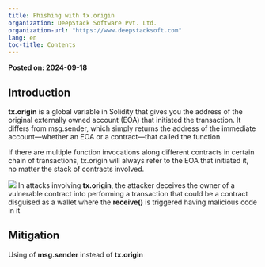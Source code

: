 ```yaml
---
title: Phishing with tx.origin
organization: DeepStack Software Pvt. Ltd.
organization-url: "https://www.deepstacksoft.com"
lang: en
toc-title: Contents
---
```


**Posted on: 2024-09-18**

## Introduction

**tx.origin** is a global variable in Solidity that gives you the address of the original externally owned account (EOA) that initiated the transaction. It differs from msg.sender, which simply returns the address of the immediate account—whether an EOA or a contract—that called the function.<br>

If there are multiple function invocations along different contracts in certain chain of transactions, tx.origin will always refer to the EOA that initiated it, no matter the stack of contracts involved.

![](codeblock-4.png)
In attacks involving **tx.origin**, the attacker deceives the owner of a vulnerable contract into performing a transaction that could be a contract disguised as a wallet where the **receive()** is triggered having malicious code in it

## Mitigation

Using of **msg.sender** instead of **tx.origin**
